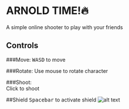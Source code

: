 # ARNOLD TIME!:fire:
A simple online shooter to play with your friends

## Controls

###Move:
<kbd>W</kbd><kbd>A</kbd><kbd>S</kbd><kbd>D</kbd> to move   

###Rotate:
Use mouse to rotate character

###Shoot:  
Click to shoot  

##Shield
<kbd>Spacebar</kbd> to activate shield
![alt text](www/img/shield.gif) 